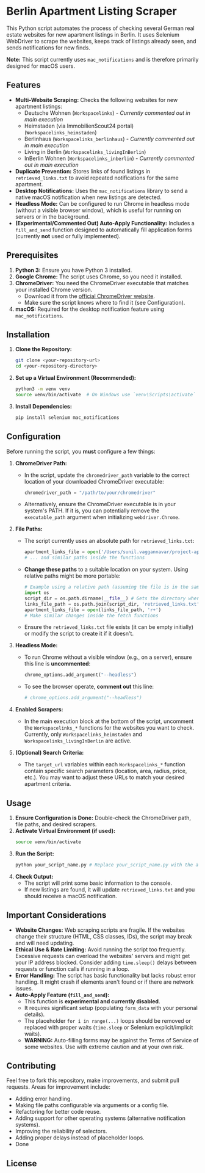 # Berlin Apartment Listing Scraper

This Python script automates the process of checking several German real estate websites for new apartment listings in Berlin. It uses Selenium WebDriver to scrape the websites, keeps track of listings already seen, and sends notifications for new finds.

**Note:** This script currently uses `mac_notifications` and is therefore primarily designed for macOS users.

## Features

* **Multi-Website Scraping:** Checks the following websites for new apartment listings:
    * Deutsche Wohnen (`Workspacelinks`) - *Currently commented out in main execution*
    * Heimstaden (via ImmobilienScout24 portal) (`Workspacelinks_heimstaden`)
    * Berlinhaus (`Workspacelinks_berlinhaus`) - *Currently commented out in main execution*
    * Living in Berlin (`Workspacelinks_livingInBerlin`)
    * InBerlin Wohnen (`Workspacelinks_inberlin`) - *Currently commented out in main execution*
* **Duplicate Prevention:** Stores links of found listings in `retrieved_links.txt` to avoid repeated notifications for the same apartment.
* **Desktop Notifications:** Uses the `mac_notifications` library to send a native macOS notification when new listings are detected.
* **Headless Mode:** Can be configured to run Chrome in headless mode (without a visible browser window), which is useful for running on servers or in the background.
* **(Experimental/Commented Out) Auto-Apply Functionality:** Includes a `fill_and_send` function designed to automatically fill application forms (currently **not** used or fully implemented).

## Prerequisites

1.  **Python 3:** Ensure you have Python 3 installed.
2.  **Google Chrome:** The script uses Chrome, so you need it installed.
3.  **ChromeDriver:** You need the ChromeDriver executable that matches your installed Chrome version.
    * Download it from the [official ChromeDriver website](https://chromedriver.chromium.org/downloads).
    * Make sure the script knows where to find it (see Configuration).
4.  **macOS:** Required for the desktop notification feature using `mac_notifications`.

## Installation

1.  **Clone the Repository:**
    ```bash
    git clone <your-repository-url>
    cd <your-repository-directory>
    ```
2.  **Set up a Virtual Environment (Recommended):**
    ```bash
    python3 -m venv venv
    source venv/bin/activate  # On Windows use `venv\Scripts\activate`
    ```
3.  **Install Dependencies:**
    ```bash
    pip install selenium mac_notifications
    ```

## Configuration

Before running the script, you **must** configure a few things:

1.  **ChromeDriver Path:**
    * In the script, update the `chromedriver_path` variable to the correct location of your downloaded ChromeDriver executable:
        ```python
        chromedriver_path = "/path/to/your/chromedriver"
        ```
    * Alternatively, ensure the ChromeDriver executable is in your system's PATH. If it is, you can potentially remove the `executable_path` argument when initializing `webdriver.Chrome`.

2.  **File Paths:**
    * The script currently uses an absolute path for `retrieved_links.txt`:
        ```python
        apartment_links_file = open('/Users/sunil.vaggannavar/project-appartment/retrieved_links.txt', 'r+')
        # ... and similar paths inside the functions
        ```
    * **Change these paths** to a suitable location on your system. Using relative paths might be more portable:
        ```python
        # Example using a relative path (assuming the file is in the same directory as the script)
        import os
        script_dir = os.path.dirname(__file__) # Gets the directory where the script is located
        links_file_path = os.path.join(script_dir, 'retrieved_links.txt')
        apartment_links_file = open(links_file_path, 'r+')
        # Make similar changes inside the fetch functions
        ```
    * Ensure the `retrieved_links.txt` file exists (it can be empty initially) or modify the script to create it if it doesn't.

3.  **Headless Mode:**
    * To run Chrome without a visible window (e.g., on a server), ensure this line is **uncommented**:
        ```python
        chrome_options.add_argument("--headless")
        ```
    * To see the browser operate, **comment out** this line:
        ```python
        # chrome_options.add_argument("--headless")
        ```

4.  **Enabled Scrapers:**
    * In the main execution block at the bottom of the script, uncomment the `Workspacelinks_*` functions for the websites you want to check. Currently, only `Workspacelinks_heimstaden` and `Workspacelinks_livingInBerlin` are active.

5.  **(Optional) Search Criteria:**
    * The `target_url` variables within each `Workspacelinks_*` function contain specific search parameters (location, area, radius, price, etc.). You may want to adjust these URLs to match your desired apartment criteria.

## Usage

1.  **Ensure Configuration is Done:** Double-check the ChromeDriver path, file paths, and desired scrapers.
2.  **Activate Virtual Environment (if used):**
    ```bash
    source venv/bin/activate
    ```
3.  **Run the Script:**
    ```bash
    python your_script_name.py # Replace your_script_name.py with the actual filename
    ```
4.  **Check Output:**
    * The script will print some basic information to the console.
    * If new listings are found, it will update `retrieved_links.txt` and you should receive a macOS notification.

## Important Considerations

* **Website Changes:** Web scraping scripts are fragile. If the websites change their structure (HTML, CSS classes, IDs), the script may break and will need updating.
* **Ethical Use & Rate Limiting:** Avoid running the script too frequently. Excessive requests can overload the websites' servers and might get your IP address blocked. Consider adding `time.sleep()` delays between requests or function calls if running in a loop.
* **Error Handling:** The script has basic functionality but lacks robust error handling. It might crash if elements aren't found or if there are network issues.
* **Auto-Apply Feature (`fill_and_send`):**
    * This function is **experimental and currently disabled**.
    * It requires significant setup (populating `form_data` with your personal details).
    * The placeholder `for i in range(...)` loops should be removed or replaced with proper waits (`time.sleep` or Selenium explicit/implicit waits).
    * **WARNING:** Auto-filling forms may be against the Terms of Service of some websites. Use with extreme caution and at your own risk.

## Contributing

Feel free to fork this repository, make improvements, and submit pull requests. Areas for improvement include:
* Adding error handling.
* Making file paths configurable via arguments or a config file.
* Refactoring for better code reuse.
* Adding support for other operating systems (alternative notification systems).
* Improving the reliability of selectors.
* Adding proper delays instead of placeholder loops.
* Done

## License

